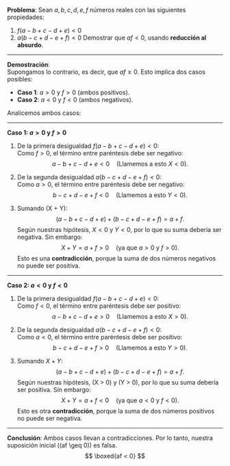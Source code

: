 
**Problema**: Sean $a, b, c, d, e, f$ números reales con las siguientes propiedades:  
1. $f(a - b + c - d + e) < 0$  
2. $a(b - c + d - e + f) < 0$ 
Demostrar que $af < 0$, usando **reducción al absurdo**.

---

**Demostración**:  
Supongamos lo contrario, es decir, que $af \geq 0$. Esto implica dos casos posibles:  
- **Caso 1**: $a > 0$ y $f > 0$ (ambos positivos).  
- **Caso 2**: $a < 0$ y $f < 0$ (ambos negativos).  

Analicemos ambos casos:

---

**Caso 1: $a > 0$ y $f > 0$**  
1. De la primera desigualdad $f(a - b + c - d + e) < 0$:  
   Como $f > 0$, el término entre paréntesis debe ser negativo:  
   $$
   a - b + c - d + e < 0 \quad \text{(Llamemos a esto \(X < 0\))}.
   $$

2. De la segunda desigualdad $a(b - c + d - e + f) < 0$:  
   Como $a > 0$, el término entre paréntesis debe ser negativo:  
   $$
   b - c + d - e + f < 0 \quad \text{(Llamemos a esto \(Y < 0\))}.
   $$

3. Sumando \(X + Y\):  
   $$
   (a - b + c - d + e) + (b - c + d - e + f) = a + f.
   $$ 
   Según nuestras hipótesis, $X < 0$ y $Y < 0$, por lo que su suma debería ser negativa. Sin embargo:  
   $$
   X + Y = a + f > 0 \quad (\text{ya que \(a > 0\) y \(f > 0\)}).
   $$ 
   Esto es una **contradicción**, porque la suma de dos números negativos no puede ser positiva.

---

**Caso 2: $a < 0$ y $f < 0$**  
1. De la primera desigualdad $f(a - b + c - d + e) < 0$:  
   Como $f < 0$, el término entre paréntesis debe ser positivo:  
   $$
   a - b + c - d + e > 0 \quad \text{(Llamemos a esto \(X > 0\))}.
   $$

2. De la segunda desigualdad $a(b - c + d - e + f) < 0$:  
   Como $a < 0$, el término entre paréntesis debe ser positivo:  
   $$
   b - c + d - e + f > 0 \quad \text{(Llamemos a esto \(Y > 0\))}.
   $$

3. Sumando $X + Y$:  
   $$
   (a - b + c - d + e) + (b - c + d - e + f) = a + f.
   $$
   Según nuestras hipótesis, \(X > 0\) y \(Y > 0\), por lo que su suma debería ser positiva. Sin embargo:  
   $$
   X + Y = a + f < 0 \quad (\text{ya que \(a < 0\) y \(f < 0\)}).
   $$
   Esto es otra **contradicción**, porque la suma de dos números positivos no puede ser negativa.

---

**Conclusión**: Ambos casos llevan a contradicciones. Por lo tanto, nuestra suposición inicial (\(af \geq 0\)) es falsa.  
$$
\boxed{af < 0}
$$